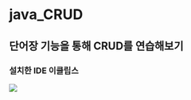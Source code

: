 # java_CRUD 

## 단어장 기능을 통해 CRUD를 연습해보기

### 설치한 IDE 이클립스
<img src='https://github.com/kingjh0404/java_CRUD/blob/master/screenshots/설치한%20IDE.png?raw=true'>


